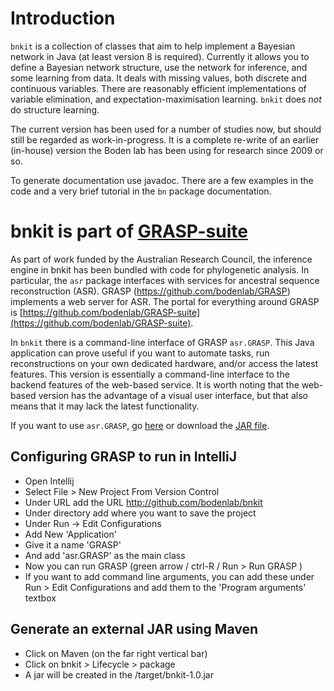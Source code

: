 # Introduction

`bnkit` is a collection of classes that aim to help implement a Bayesian network in Java (at least version 8 is required).
Currently it allows you to define a Bayesian network structure, use the network for inference,
and some learning from data. It deals with missing values, both discrete and continuous variables.
There are reasonably efficient implementations of variable elimination, and expectation-maximisation
learning. `bnkit` does _not_ do structure learning.

The current version has been used for a number of studies now, but should still be regarded as work-in-progress.
It is a complete re-write of an earlier (in-house) version the Boden lab has been using for research since 2009 or so.

To generate documentation use javadoc. There are a few examples in the code and a very
brief tutorial in the `bn` package documentation.

# bnkit is part of [GRASP-suite](https://github.com/bodenlab/GRASP-suite)

As part of work funded by the Australian Research Council, the inference engine in bnkit has been bundled with code for phylogenetic analysis. In particular, the `asr` package interfaces with services for ancestral sequence reconstruction (ASR). GRASP (https://github.com/bodenlab/GRASP) implements a web server for ASR. The portal for everything around GRASP is [https://github.com/bodenlab/GRASP-suite](https://github.com/bodenlab/GRASP-suite).

In `bnkit` there is a command-line interface of GRASP `asr.GRASP`. This Java application can prove useful if you want to automate tasks, run reconstructions on your own dedicated hardware, and/or access the latest features. This version is essentially a command-line interface to the backend features of the web-based service. It is worth noting that the web-based version has the advantage of a visual user interface, but that also means that it may lack the latest functionality.

If you want to use `asr.GRASP`, go [here](https://bodenlab.github.io/GRASP-suite/project/graspcmd/) or download the [JAR file](https://bodenlab.github.io/GRASP-suite/project/graspcmd/archive/bnkit.jar).


## Configuring GRASP to run in IntelliJ
- Open Intellij
- Select File > New Project From Version Control
- Under URL add the URL http://github.com/bodenlab/bnkit
- Under directory add where you want to save the project
- Under Run -> Edit Configurations
- Add New 'Application'
- Give it a name 'GRASP'
- And add 'asr.GRASP' as the main class
- Now you can run GRASP (green arrow / ctrl-R / Run > Run GRASP )
- If you want to add command line arguments, you can add these under Run > Edit Configurations and add them to the 'Program arguments' textbox

## Generate an external JAR using Maven
- Click on Maven (on the far right vertical bar)
- Click on bnkit > Lifecycle > package
- A jar will be created in the <directory>/target/bnkit-1.0.jar
